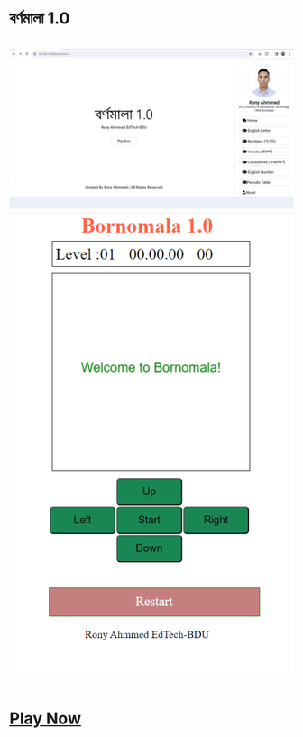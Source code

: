# বর্ণমালা 1.0
<br/>
<img src="home.png">
<br/>
<img src="game.png">
<br/><br/>
<h1><a href="https://rony7s.github.io/Game-Bornomala">Play Now</a></h1>